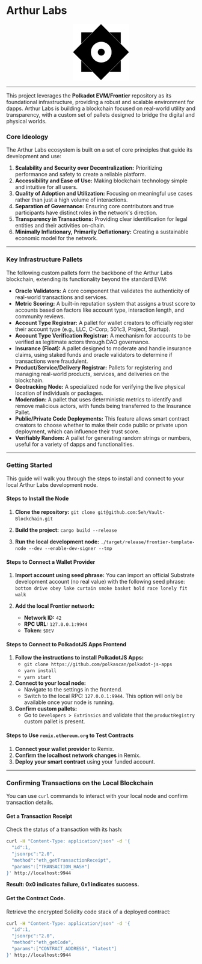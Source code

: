 # Arthur Labs

<p align="center">
    <img src="Logo.png" alt="Arthur Labs Logo" width="150">
</p>

---

This project leverages the **Polkadot EVM/Frontier** repository as its foundational infrastructure, providing a robust and scalable environment for dapps. Arthur Labs is building a blockchain focused on real-world utility and transparency, with a custom set of pallets designed to bridge the digital and physical worlds.

### Core Ideology

The Arthur Labs ecosystem is built on a set of core principles that guide its development and use:

1.  **Scalability and Security over Decentralization:** Prioritizing performance and safety to create a reliable platform.
2.  **Accessibility and Ease of Use:** Making blockchain technology simple and intuitive for all users.
3.  **Quality of Adoption and Utilization:** Focusing on meaningful use cases rather than just a high volume of interactions.
4.  **Separation of Governance:** Ensuring core contributors and true participants have distinct roles in the network's direction.
5.  **Transparency in Transactions:** Providing clear identification for legal entities and their activities on-chain.
6.  **Minimally Inflationary, Primarily Deflationary:** Creating a sustainable economic model for the network.

---

### Key Infrastructure Pallets

The following custom pallets form the backbone of the Arthur Labs blockchain, extending its functionality beyond the standard EVM:

* **Oracle Validators:** A core component that validates the authenticity of real-world transactions and services.
* **Metric Scoring:** A built-in reputation system that assigns a trust score to accounts based on factors like account type, interaction length, and community reviews.
* **Account Type Registrar:** A pallet for wallet creators to officially register their account type (e.g., LLC, C-Corp, 501c3, Project, Startup).
* **Account Type Verification Registrar:** A mechanism for accounts to be verified as legitimate actors through DAO governance.
* **Insurance (Float):** A pallet designed to moderate and handle insurance claims, using staked funds and oracle validators to determine if transactions were fraudulent.
* **Product/Service/Delivery Registrar:** Pallets for registering and managing real-world products, services, and deliveries on the blockchain.
* **Geotracking Node:** A specialized node for verifying the live physical location of individuals or packages.
* **Moderation:** A pallet that uses deterministic metrics to identify and remove malicious actors, with funds being transferred to the Insurance Pallet.
* **Public/Private Code Deployments:** This feature allows smart contract creators to choose whether to make their code public or private upon deployment, which can influence their trust score.
* **Verifiably Random:** A pallet for generating random strings or numbers, useful for a variety of dapps and functionalities.

---

### Getting Started

This guide will walk you through the steps to install and connect to your local Arthur Labs development node.

#### Steps to Install the Node

1.  **Clone the repository:**
    `git clone git@github.com:5eh/Vault-Blockchain.git`

2.  **Build the project:**
    `cargo build --release`

3.  **Run the local development node:**
    `./target/release/frontier-template-node --dev --enable-dev-signer --tmp`

#### Steps to Connect a Wallet Provider

1.  **Import account using seed phrase:**
    You can import an official Substrate development account (no real value) with the following seed phrase:
    `bottom drive obey lake curtain smoke basket hold race lonely fit walk`

2.  **Add the local Frontier network:**
    * **Network ID:** `42`
    * **RPC URL:** `127.0.0.1:9944`
    * **Token:** `$DEV`

#### Steps to Connect to PolkadotJS Apps Frontend

1.  **Follow the instructions to install PolkadotJS Apps:**
    * `git clone https://github.com/polkascan/polkadot-js-apps`
    * `yarn install`
    * `yarn start`
2.  **Connect to your local node:**
    * Navigate to the settings in the frontend.
    * Switch to the local RPC: `127.0.0.1:9944`. This option will only be available once your node is running.
3.  **Confirm custom pallets:**
    * Go to `Developers > Extrinsics` and validate that the `productRegistry` custom pallet is present.

#### Steps to Use `remix.ethereum.org` to Test Contracts

1.  **Connect your wallet provider** to Remix.
2.  **Confirm the localhost network changes** in Remix.
3.  **Deploy your smart contract** using your funded account.

---

### Confirming Transactions on the Local Blockchain

You can use `curl` commands to interact with your local node and confirm transaction details.

#### Get a Transaction Receipt

Check the status of a transaction with its hash:
```bash
curl -H "Content-Type: application/json" -d '{
  "id":1,
  "jsonrpc":"2.0",
  "method":"eth_getTransactionReceipt",
  "params":["TRANSACTION_HASH"]
}' http://localhost:9944
```
**Result: 0x0 indicates failure, 0x1 indicates success.**
#### Get the Contract Code.

Retrieve the encrypted Solidity code stack of a deployed contract:

```bash
curl -H "Content-Type: application/json" -d '{
  "id":1,
  "jsonrpc":"2.0",
  "method":"eth_getCode",
  "params":["CONTRACT_ADDRESS", "latest"]
}' http://localhost:9944
```
